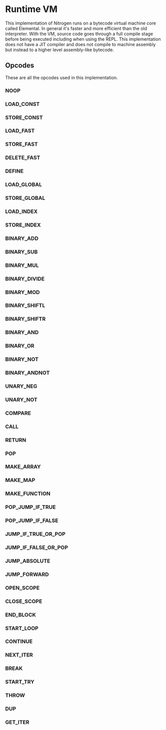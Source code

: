 # Runtime VM

This implementation of Nitrogen runs on a bytecode virtual machine core called
Elemental. In general it's faster and more efficient than the old interpreter.
With the VM, source code goes through a full compile stage before being executed
including when using the REPL. This implementation does not have a JIT compiler
and does not compile to machine assembly but instead to a higher level
assembly-like bytecode.

## Opcodes

These are all the opcodes used in this implementation.

### NOOP

### LOAD\_CONST

### STORE\_CONST

### LOAD\_FAST

### STORE\_FAST

### DELETE\_FAST

### DEFINE

### LOAD\_GLOBAL

### STORE\_GLOBAL

### LOAD\_INDEX

### STORE\_INDEX

### BINARY\_ADD

### BINARY\_SUB

### BINARY\_MUL

### BINARY\_DIVIDE

### BINARY\_MOD

### BINARY\_SHIFTL

### BINARY\_SHIFTR

### BINARY\_AND

### BINARY\_OR

### BINARY\_NOT

### BINARY\_ANDNOT

### UNARY\_NEG

### UNARY\_NOT

### COMPARE

### CALL

### RETURN

### POP

### MAKE\_ARRAY

### MAKE\_MAP

### MAKE\_FUNCTION

### POP\_JUMP\_IF\_TRUE

### POP\_JUMP\_IF\_FALSE

### JUMP\_IF\_TRUE\_OR\_POP

### JUMP\_IF\_FALSE\_OR\_POP

### JUMP\_ABSOLUTE

### JUMP\_FORWARD

### OPEN\_SCOPE

### CLOSE\_SCOPE

### END\_BLOCK

### START\_LOOP

### CONTINUE

### NEXT\_ITER

### BREAK

### START\_TRY

### THROW

### DUP

### GET\_ITER
